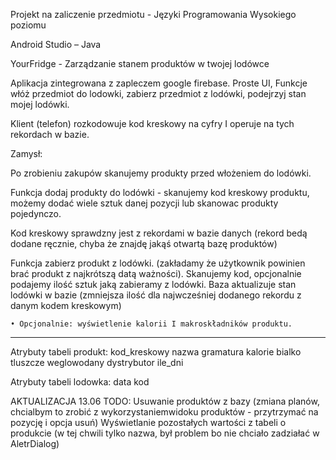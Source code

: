 Projekt na zaliczenie przedmiotu - Języki Programowania Wysokiego poziomu

Android Studio – Java

YourFridge - Zarządzanie stanem produktów w twojej lodówce


Aplikacja zintegrowana z zapleczem google firebase. Proste UI, Funkcje włóż przedmiot do lodowki, zabierz przedmiot z lodówki, podejrzyj stan mojej lodówki. 

Klient (telefon) rozkodowuje kod kreskowy na cyfry I operuje na tych rekordach w bazie.

Zamysł:

Po zrobieniu zakupów skanujemy produkty przed włożeniem do lodówki. 

Funkcja dodaj produkty do lodówki - skanujemy kod kreskowy produktu, możemy dodać wiele sztuk danej pozycji lub skanowac produkty pojedynczo. 

Kod kreskowy sprawdzny jest z rekordami w bazie danych (rekord bedą dodane ręcznie, chyba że znajdę jakąś otwartą bazę produktów)

Funkcja zabierz produkt z lodówki. (zakładamy że użytkownik powinien brać produkt z najkrótszą datą ważności). Skanujemy kod, opcjonalnie podajemy ilość sztuk jaką zabieramy z lodówki. Baza aktualizuje stan lodówki w bazie (zmniejsza ilość dla najwcześniej dodanego rekordu z danym kodem kreskowym)

	• Opcjonalnie: wyświetlenie kalorii I makroskładników produktu. 

-----

Atrybuty tabeli produkt:
  kod_kreskowy	  nazwa	  gramatura	  kalorie	  bialko	  tluszcze  	  weglowodany	  dystrybutor	  ile_dni

Atrybuty tabeli lodowka:
data kod

		
AKTUALIZACJA 13.06 
TODO: 
Usuwanie produktów z bazy (zmiana planów, chcialbym to zrobić z wykorzystaniemwidoku produktów - przytrzymać na pozycję i opcja usuń)
Wyświetlanie pozostałych wartości z tabeli o produkcie (w tej chwili tylko nazwa, był problem bo nie chciało zadziałać w AletrDialog)
